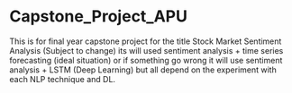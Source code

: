 # Capstone_Project_APU
This is for final year capstone project
for the title Stock Market Sentiment Analysis (Subject to change)
its will used sentiment analysis + time series forecasting (ideal situation)
or if something go wrong it will use sentiment analysis + LSTM (Deep Learning)
but all depend on the experiment with each NLP technique and DL.
